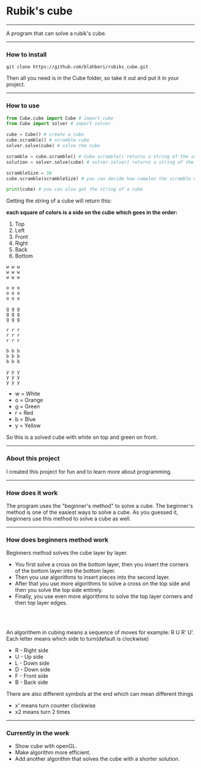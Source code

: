 # Rubik's cube

___
A program that can solve a rubik's cube.

___
### How to install
```
git clone https://github.com/blahberi/rubiks_cube.git
```

Then all you need is in the Cube folder,
so take it out and put it in your project.

___
### How to use
```python
from Cube.cube import Cube # import cube
from Cube import solver # import solver

cube = Cube() # create a cube
cube.scramble() # scramble cube
solver.solve(cube) # solve the cube
```
```python
scramble = cube.scramble() # Cube.scramble() returns a string of the scramble
solution = solver.solve(cube) # solver.solve() returns a string of the solution
```
```python
scrambleSize = 10
cube.scramble(scrambleSize) # you can decide how complex the scramble will be. default of 20
```
```python
print(cube) # you can also get the string of a cube
```
Getting the string of a cube will return this:

**each square of colors is a side on the cube which goes in the order:**
1. Top
2. Left
3. Front
4. Right
5. Back
6. Bottom
```
w w w 
w w w 
w w w 

o o o 
o o o 
o o o 

g g g 
g g g 
g g g 

r r r 
r r r 
r r r 

b b b 
b b b 
b b b 

y y y 
y y y 
y y y 
```

- w = White
- o = Orange
- g = Green
- r = Red
- b = Blue
- y = Yellow

So this is a solved cube with white on top and green on front.

___

### About this project
I created this project for fun and to learn more about programming.

___

### How does it work
The program uses the "beginner's method" to solve a cube.
The beginner's method is one of the easiest ways to solve a cube.
As you guessed it, beginners use this method to solve a cube as well.

___

### How does beginners method work
Beginners method solves the cube layer by layer.

- You first solve a cross on the bottom layer, then you insert the corners of the bottom layer into the bottom layer.
- Then you use algorithms to insert pieces into the second layer.
- After that you use more algorithms to solve a cross on the top side and then you solve the top side entirely.
- Finally, you use even more algorithms to solve the top layer corners and then top layer edges.
<br />
<br />

An algorithem in cubing means a sequence of moves for example: R U R' U'.
<br /> Each letter means which side to turn(default is clockwise)
- R - Right side
- U - Up side
- L - Down side
- D - Down side
- F - Front side
- B - Back side

There are also different symbols at the end which can mean different things
- x' means turn counter clockwise
- x2 means turn 2 times

___
### Currently in the work
- Show cube with openGL.
- Make algorithm more efficient.
- Add another algorithm that solves the cube with a shorter solution.